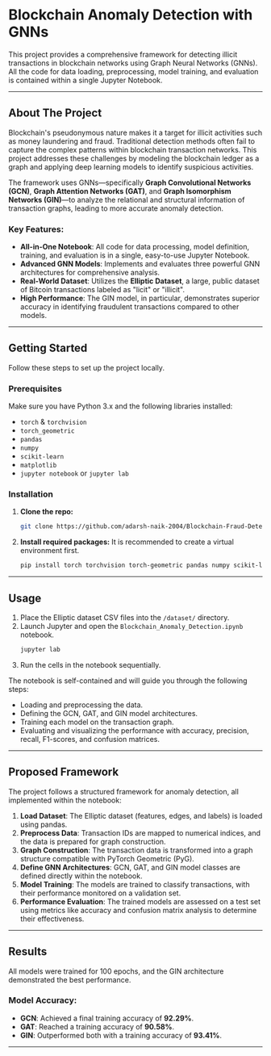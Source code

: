 # Blockchain Anomaly Detection with GNNs

This project provides a comprehensive framework for detecting illicit transactions in blockchain networks using Graph Neural Networks (GNNs). All the code for data loading, preprocessing, model training, and evaluation is contained within a single Jupyter Notebook.

---

## About The Project

Blockchain's pseudonymous nature makes it a target for illicit activities such as money laundering and fraud. Traditional detection methods often fail to capture the complex patterns within blockchain transaction networks. This project addresses these challenges by modeling the blockchain ledger as a graph and applying deep learning models to identify suspicious activities.

The framework uses GNNs—specifically **Graph Convolutional Networks (GCN)**, **Graph Attention Networks (GAT)**, and **Graph Isomorphism Networks (GIN)**—to analyze the relational and structural information of transaction graphs, leading to more accurate anomaly detection.

### Key Features:

* **All-in-One Notebook**: All code for data processing, model definition, training, and evaluation is in a single, easy-to-use Jupyter Notebook.
* **Advanced GNN Models**: Implements and evaluates three powerful GNN architectures for comprehensive analysis.
* **Real-World Dataset**: Utilizes the **Elliptic Dataset**, a large, public dataset of Bitcoin transactions labeled as "licit" or "illicit".
* **High Performance**: The GIN model, in particular, demonstrates superior accuracy in identifying fraudulent transactions compared to other models.

---

## Getting Started

Follow these steps to set up the project locally.

### Prerequisites

Make sure you have Python 3.x and the following libraries installed:

* `torch` & `torchvision`
* `torch_geometric`
* `pandas`
* `numpy`
* `scikit-learn`
* `matplotlib`
* `jupyter notebook` or `jupyter lab`

### Installation

1.  **Clone the repo:**
    ```sh
    git clone https://github.com/adarsh-naik-2004/Blockchain-Fraud-Detection-GNN
    ```
2.  **Install required packages:**
    It is recommended to create a virtual environment first.
    ```sh
    pip install torch torchvision torch-geometric pandas numpy scikit-learn matplotlib jupyterlab
    ```

---

## Usage

1.  Place the Elliptic dataset CSV files into the `/dataset/` directory.
2.  Launch Jupyter and open the `Blockchain_Anomaly_Detection.ipynb` notebook.
    ```sh
    jupyter lab
    ```
3.  Run the cells in the notebook sequentially.

The notebook is self-contained and will guide you through the following steps:
* Loading and preprocessing the data.
* Defining the GCN, GAT, and GIN model architectures.
* Training each model on the transaction graph.
* Evaluating and visualizing the performance with accuracy, precision, recall, F1-scores, and confusion matrices.

---

## Proposed Framework

The project follows a structured framework for anomaly detection, all implemented within the notebook:

1.  **Load Dataset**: The Elliptic dataset (features, edges, and labels) is loaded using pandas.
2.  **Preprocess Data**: Transaction IDs are mapped to numerical indices, and the data is prepared for graph construction.
3.  **Graph Construction**: The transaction data is transformed into a graph structure compatible with PyTorch Geometric (PyG).
4.  **Define GNN Architectures**: GCN, GAT, and GIN model classes are defined directly within the notebook.
5.  **Model Training**: The models are trained to classify transactions, with their performance monitored on a validation set.
6.  **Performance Evaluation**: The trained models are assessed on a test set using metrics like accuracy and confusion matrix analysis to determine their effectiveness.

---

## Results

All models were trained for 100 epochs, and the GIN architecture demonstrated the best performance.

### Model Accuracy:

* **GCN**: Achieved a final training accuracy of **92.29%**.
* **GAT**: Reached a training accuracy of **90.58%**.
* **GIN**: Outperformed both with a training accuracy of **93.41%**.

---
